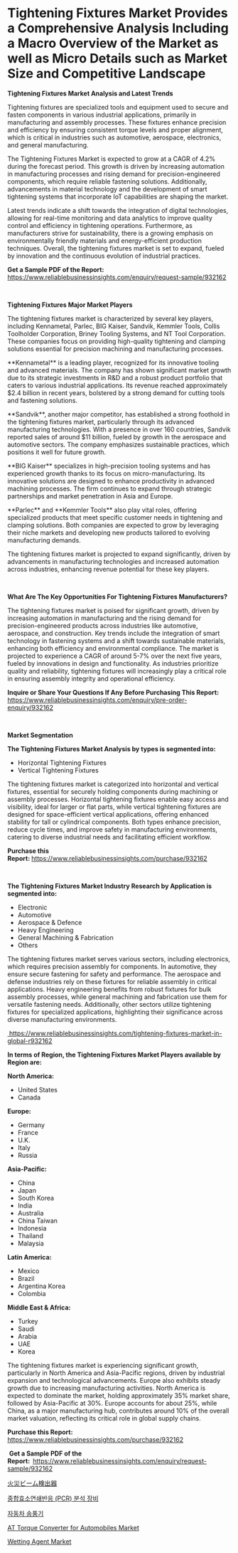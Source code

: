 <p><h1>Tightening Fixtures Market Provides a Comprehensive Analysis Including a Macro Overview of the Market as well as Micro Details such as Market Size and Competitive Landscape</h1></p><p><strong>Tightening Fixtures Market Analysis and Latest Trends</strong></p>
<p><p>Tightening fixtures are specialized tools and equipment used to secure and fasten components in various industrial applications, primarily in manufacturing and assembly processes. These fixtures enhance precision and efficiency by ensuring consistent torque levels and proper alignment, which is critical in industries such as automotive, aerospace, electronics, and general manufacturing.</p><p>The Tightening Fixtures Market is expected to grow at a CAGR of 4.2% during the forecast period. This growth is driven by increasing automation in manufacturing processes and rising demand for precision-engineered components, which require reliable fastening solutions. Additionally, advancements in material technology and the development of smart tightening systems that incorporate IoT capabilities are shaping the market.</p><p>Latest trends indicate a shift towards the integration of digital technologies, allowing for real-time monitoring and data analytics to improve quality control and efficiency in tightening operations. Furthermore, as manufacturers strive for sustainability, there is a growing emphasis on environmentally friendly materials and energy-efficient production techniques. Overall, the tightening fixtures market is set to expand, fueled by innovation and the continuous evolution of industrial practices.</p></p>
<p><strong>Get a Sample PDF of the Report:&nbsp;</strong> <a href="https://www.reliablebusinessinsights.com/enquiry/request-sample/932162">https://www.reliablebusinessinsights.com/enquiry/request-sample/932162</a></p>
<p>&nbsp;</p>
<p><strong>Tightening Fixtures Major Market Players</strong></p>
<p><p>The tightening fixtures market is characterized by several key players, including Kennametal, Parlec, BIG Kaiser, Sandvik, Kemmler Tools, Collis Toolholder Corporation, Briney Tooling Systems, and NT Tool Corporation. These companies focus on providing high-quality tightening and clamping solutions essential for precision machining and manufacturing processes.</p><p>**Kennametal** is a leading player, recognized for its innovative tooling and advanced materials. The company has shown significant market growth due to its strategic investments in R&D and a robust product portfolio that caters to various industrial applications. Its revenue reached approximately $2.4 billion in recent years, bolstered by a strong demand for cutting tools and fastening solutions.</p><p>**Sandvik**, another major competitor, has established a strong foothold in the tightening fixtures market, particularly through its advanced manufacturing technologies. With a presence in over 160 countries, Sandvik reported sales of around $11 billion, fueled by growth in the aerospace and automotive sectors. The company emphasizes sustainable practices, which positions it well for future growth.</p><p>**BIG Kaiser** specializes in high-precision tooling systems and has experienced growth thanks to its focus on micro-manufacturing. Its innovative solutions are designed to enhance productivity in advanced machining processes. The firm continues to expand through strategic partnerships and market penetration in Asia and Europe.</p><p>**Parlec** and **Kemmler Tools** also play vital roles, offering specialized products that meet specific customer needs in tightening and clamping solutions. Both companies are expected to grow by leveraging their niche markets and developing new products tailored to evolving manufacturing demands.</p><p>The tightening fixtures market is projected to expand significantly, driven by advancements in manufacturing technologies and increased automation across industries, enhancing revenue potential for these key players.</p></p>
<p>&nbsp;</p>
<p><strong>What Are The Key Opportunities For Tightening Fixtures Manufacturers?</strong></p>
<p><p>The tightening fixtures market is poised for significant growth, driven by increasing automation in manufacturing and the rising demand for precision-engineered products across industries like automotive, aerospace, and construction. Key trends include the integration of smart technology in fastening systems and a shift towards sustainable materials, enhancing both efficiency and environmental compliance. The market is projected to experience a CAGR of around 5-7% over the next five years, fueled by innovations in design and functionality. As industries prioritize quality and reliability, tightening fixtures will increasingly play a critical role in ensuring assembly integrity and operational efficiency.</p></p>
<p><strong>Inquire or Share Your Questions If Any Before Purchasing This Report:</strong> <a href="https://www.reliablebusinessinsights.com/enquiry/pre-order-enquiry/932162">https://www.reliablebusinessinsights.com/enquiry/pre-order-enquiry/932162</a></p>
<p>&nbsp;</p>
<p><strong>Market Segmentation</strong></p>
<p><strong>The Tightening Fixtures Market Analysis by types is segmented into:</strong></p>
<p><ul><li>Horizontal Tightening Fixtures</li><li>Vertical Tightening Fixtures</li></ul></p>
<p><p>The tightening fixtures market is categorized into horizontal and vertical fixtures, essential for securely holding components during machining or assembly processes. Horizontal tightening fixtures enable easy access and visibility, ideal for larger or flat parts, while vertical tightening fixtures are designed for space-efficient vertical applications, offering enhanced stability for tall or cylindrical components. Both types enhance precision, reduce cycle times, and improve safety in manufacturing environments, catering to diverse industrial needs and facilitating efficient workflow.</p></p>
<p><strong>Purchase this Report:&nbsp;</strong><a href="https://www.reliablebusinessinsights.com/purchase/932162">https://www.reliablebusinessinsights.com/purchase/932162</a></p>
<p>&nbsp;</p>
<p><strong>The Tightening Fixtures Market Industry Research by Application is segmented into:</strong></p>
<p><ul><li>Electronic</li><li>Automotive</li><li>Aerospace & Defence</li><li>Heavy Engineering</li><li>General Machining & Fabrication</li><li>Others</li></ul></p>
<p><p>The tightening fixtures market serves various sectors, including electronics, which requires precision assembly for components. In automotive, they ensure secure fastening for safety and performance. The aerospace and defense industries rely on these fixtures for reliable assembly in critical applications. Heavy engineering benefits from robust fixtures for bulk assembly processes, while general machining and fabrication use them for versatile fastening needs. Additionally, other sectors utilize tightening fixtures for specialized applications, highlighting their significance across diverse manufacturing environments.</p></p>
<p><a href="https://www.reliablebusinessinsights.com/tightening-fixtures-market-in-global-r932162">&nbsp;https://www.reliablebusinessinsights.com/tightening-fixtures-market-in-global-r932162</a></p>
<p><strong>In terms of Region, the Tightening Fixtures Market Players available by Region are:</strong></p>
<p>
    <p> <strong> North America: </strong>
        <ul>
            <li>United States</li>
            <li>Canada</li>
        </ul>
        </p> 
    <p> <strong> Europe: </strong>
        <ul>
            <li>Germany</li>
            <li>France</li>
            <li>U.K.</li>
            <li>Italy</li>
            <li>Russia</li>
        </ul>
        </p> 
    <p> <strong> Asia-Pacific: </strong>
        <ul>
            <li>China</li>
            <li>Japan</li>
            <li>South Korea</li>
            <li>India</li>
            <li>Australia</li>
            <li>China Taiwan</li>
            <li>Indonesia</li>
            <li>Thailand</li>
            <li>Malaysia</li>
        </ul>
        </p> 
    <p> <strong> Latin America: </strong>
        <ul>
            <li>Mexico</li>
            <li>Brazil</li>
            <li>Argentina Korea</li>
            <li>Colombia</li>
        </ul>
        </p> 
    <p> <strong> Middle East & Africa: </strong>
        <ul>
            <li>Turkey</li>
            <li>Saudi</li>
            <li>Arabia</li>
            <li>UAE</li>
            <li>Korea</li>
        </ul>
    </p>
    </p>
<p><p>The tightening fixtures market is experiencing significant growth, particularly in North America and Asia-Pacific regions, driven by industrial expansion and technological advancements. Europe also exhibits steady growth due to increasing manufacturing activities. North America is expected to dominate the market, holding approximately 35% market share, followed by Asia-Pacific at 30%. Europe accounts for about 25%, while China, as a major manufacturing hub, contributes around 10% of the overall market valuation, reflecting its critical role in global supply chains.</p></p>
<p><strong>Purchase this Report: </strong><a href="https://www.reliablebusinessinsights.com/purchase/932162">https://www.reliablebusinessinsights.com/purchase/932162</a></p>
<p>&nbsp;<strong>Get a Sample PDF of the Report:&nbsp;&nbsp;</strong><a href="https://www.reliablebusinessinsights.com/enquiry/request-sample/932162">https://www.reliablebusinessinsights.com/enquiry/request-sample/932162</a></p>
<p><strong></strong></p>
<p><p><a href="https://medium.com/@burtruozzos0f/%E3%82%A4%E3%83%8E%E3%83%99%E3%83%BC%E3%82%B7%E3%83%A7%E3%83%B3%E3%81%AE%E6%9C%AA%E6%9D%A5-%E3%82%B0%E3%83%AD%E3%83%BC%E3%83%90%E3%83%AB%E7%81%AB%E7%81%BD%E3%83%93%E3%83%BC%E3%83%A0%E6%A4%9C%E5%87%BA%E5%99%A8%E5%B8%82%E5%A0%B4%E3%81%AE%E6%88%90%E9%95%B7%E3%81%A8%E6%A9%9F%E4%BC%9A-2024%E5%B9%B4-2031%E5%B9%B4-41573daa8f0e">火災ビーム検出器</a></p><p><a href="https://medium.com/@pwhkjukf5/%EC%84%B8%EA%B3%84-polymerase-chain-reaction-pcr-analysis-equipment-market-%EC%9D%80-2024%EC%97%90%EC%84%9C-2031%EB%A1%9C-%EC%97%B0%ED%8F%89%EA%B7%A0-%EC%A6%9D%EA%B0%80%EC%9C%A8%EC%9D%84-%EB%B3%B4%EC%9D%BC-%EA%B2%83%EC%9C%BC%EB%A1%9C-%EC%98%88%EC%83%81%EB%90%A9%EB%8B%88%EB%8B%A4-670810063365">중합효소연쇄반응 (PCR) 분석 장비</a></p><p><a href="https://medium.com/@wpzbonrg51/automobile-air-blower-market-%EC%9D%98-%EA%B8%80%EB%A1%9C%EB%B2%8C-%EC%8B%9C%EC%9E%A5-%EA%B0%9C%EC%9A%94%EB%8A%94-%EC%A0%84-%EC%84%B8%EA%B3%84-%EB%B0%8F-%EC%A3%BC%EC%9A%94-%EC%8B%9C%EC%9E%A5%EC%9D%98-%EC%82%B0%EC%97%85%EC%97%90-%EC%98%81%ED%96%A5%EC%9D%84-%EB%AF%B8%EC%B9%98%EB%8A%94-%EC%A3%BC%EC%9A%94-%ED%8A%B8%EB%A0%8C%EB%93%9C%EC%97%90-%EB%8C%80%ED%95%9C-%EB%8F%85%ED%8A%B9%ED%95%9C-%EA%B4%80%EC%A0%90%EC%9D%84-%EC%A0%9C%EA%B3%B5%ED%95%A9%EB%8B%88%EB%8B%A4-6b8e75c3336a">자동차 송풍기</a></p><p><a href="https://issuu.com/reportprime-2/docs/at-torque-converter-for-automobiles_0312137e8988cc">AT Torque Converter for Automobiles Market</a></p><p><a href="https://www.linkedin.com/pulse/wetting-agent-market-forecasts-trends-impact-analysis-2024-x84df?trackingId=bSDN35GiRZ6CqO3LVHAUew%3D%3D">Wetting Agent Market</a></p></p>